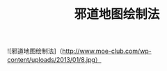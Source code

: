 ﻿---
layout:     post
title:      邪道地图绘制法
category:   新手教程 
tags:   [地图]
---
![邪道地图绘制法]（http://www.moe-club.com/wp-content/uploads/2013/01/8.jpg）